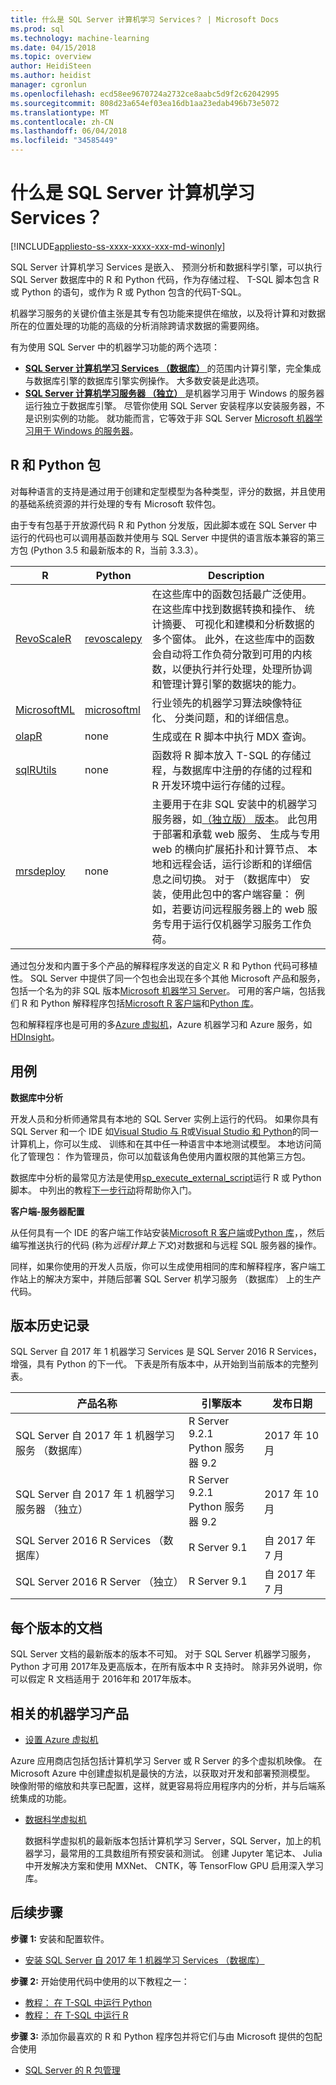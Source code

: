 ```yaml
---
title: 什么是 SQL Server 计算机学习 Services？ | Microsoft Docs
ms.prod: sql
ms.technology: machine-learning
ms.date: 04/15/2018
ms.topic: overview
author: HeidiSteen
ms.author: heidist
manager: cgronlun
ms.openlocfilehash: ecd58ee9670724a2732ce8aabc5d9f2c62042995
ms.sourcegitcommit: 808d23a654ef03ea16db1aa23edab496b73e5072
ms.translationtype: MT
ms.contentlocale: zh-CN
ms.lasthandoff: 06/04/2018
ms.locfileid: "34585449"
---
```

# <a name="what-is-sql-server-machine-learning-services"></a>什么是 SQL Server 计算机学习 Services？
[!INCLUDE[appliesto-ss-xxxx-xxxx-xxx-md-winonly](../includes/appliesto-ss-xxxx-xxxx-xxx-md-winonly.md)]

SQL Server 计算机学习 Services 是嵌入、 预测分析和数据科学引擎，可以执行 SQL Server 数据库中的 R 和 Python 代码，作为存储过程、 T-SQL 脚本包含 R 或 Python 的语句，或作为 R 或 Python 包含的代码T-SQL。 

机器学习服务的关键价值主张是其专有包功能来提供在缩放，以及将计算和对数据所在的位置处理的功能的高级的分析消除跨请求数据的需要网络。

有为使用 SQL Server 中的机器学习功能的两个选项： 

+ [**SQL Server 计算机学习 Services （数据库）** ](r/sql-server-r-services.md)的范围内计算引擎，完全集成与数据库引擎的数据库引擎实例操作。 大多数安装是此选项。
+ [**SQL Server 计算机学习服务器 （独立）** ](r/r-server-standalone.md)是机器学习用于 Windows 的服务器运行独立于数据库引擎。 尽管你使用 SQL Server 安装程序以安装服务器，不是识别实例的功能。 就功能而言，它等效于非 SQL Server [Microsoft 机器学习用于 Windows 的服务器](https://docs.microsoft.com/machine-learning-server/install/machine-learning-server-windows-install)。

## <a name="r-and-python-packages"></a>R 和 Python 包

对每种语言的支持是通过用于创建和定型模型为各种类型，评分的数据，并且使用的基础系统资源的并行处理的专有 Microsoft 软件包。

由于专有包基于开放源代码 R 和 Python 分发版，因此脚本或在 SQL Server 中运行的代码也可以调用基函数并使用与 SQL Server 中提供的语言版本兼容的第三方包 (Python 3.5 和最新版本的 R，当前 3.3.3）。

| R  | Python | Description |
|-----------|----------------|-------------|
| [RevoScaleR](r/revoscaler-overview.md) | [revoscalepy](python/what-is-revoscalepy.md)   | 在这些库中的函数包括最广泛使用。 在这些库中找到数据转换和操作、 统计摘要、 可视化和建模和分析数据的多个窗体。 此外，在这些库中的函数会自动将工作负荷分散到可用的内核数，以便执行并行处理，处理所协调和管理计算引擎的数据块的能力。 |
| [MicrosoftML](using-the-microsoftml-package.md) | [microsoftml](https://docs.microsoft.com/machine-learning-server/python-reference/microsoftml/microsoftml-package) | 行业领先的机器学习算法映像特征化、 分类问题，和的详细信息。 |
| [olapR](r/how-to-create-mdx-queries-using-olapr.md) | none | 生成或在 R 脚本中执行 MDX 查询。
| [sqlRUtils](r/generating-an-r-stored-procedure-for-r-code-using-the-sqlrutils-package.md) | none | 函数将 R 脚本放入 T-SQL 的存储过程，与数据库中注册的存储的过程和 R 开发环境中运行存储的过程。
| [mrsdeploy](operationalization-with-mrsdeploy.md) | none | 主要用于在非 SQL 安装中的机器学习服务器，如[（独立版） 版本](r/r-server-standalone.md)。 此包用于部署和承载 web 服务、 生成与专用 web 的横向扩展拓扑和计算节点、 本地和远程会话，运行诊断和的详细信息之间切换。 对于 （数据库中） 安装，使用此包中的客户端容量： 例如，若要访问远程服务器上的 web 服务专用于运行仅机器学习服务工作负荷。 |

通过包分发和内置于多个产品的解释程序发送的自定义 R 和 Python 代码可移植性。 SQL Server 中提供了同一个包也会出现在多个其他 Microsoft 产品和服务，包括一个名为的非 SQL 版本[Microsoft 机器学习 Server](https://docs.microsoft.com/machine-learning-server/)。 可用的客户端，包括我们 R 和 Python 解释程序包括[Microsoft R 客户端](https://docs.microsoft.com/machine-learning-server/r-client/what-is-microsoft-r-client)和[Python 库](https://docs.microsoft.com/machine-learning-server/install/python-libraries-interpreter)。

包和解释程序也是可用的多[Azure 虚拟机](https://docs.microsoft.com/machine-learning-server/install/machine-learning-server-azure-vm-on-linux)，Azure 机器学习和 Azure 服务，如[HDInsight](https://docs.microsoft.com/machine-learning-server/install/machine-learning-server-on-azure-hdinsight)。 


## <a name="use-cases"></a>用例

**数据库中分析**

开发人员和分析师通常具有本地的 SQL Server 实例上运行的代码。 如果你具有 SQL Server 和一个 IDE 如[Visual Studio 与 R](https://docs.microsoft.com/visualstudio/rtvs/)或[Visual Studio 和 Python](https://docs.microsoft.com/visualstudio/python/installing-python-support-in-visual-studio)的同一计算机上，你可以生成、 训练和在其中任一种语言中本地测试模型。 本地访问简化了管理包： 作为管理员，你可以加载该角色使用内置权限的其他第三方包。

数据库中分析的最常见方法是使用[sp_execute_external_script](../relational-databases/system-stored-procedures/sp-execute-external-script-transact-sql.md)运行 R 或 Python 脚本。 中列出的教程[下一步行动](#next-steps)将帮助你入门。

**客户端-服务器配置**

从任何具有一个 IDE 的客户端工作站安装[Microsoft R 客户端](https://docs.microsoft.com/machine-learning-server/r-client/what-is-microsoft-r-client)或[Python 库](https://docs.microsoft.com/machine-learning-server/install/python-libraries-interpreter)，，然后编写推送执行的代码 (称为*远程计算上下文*)对数据和与远程 SQL 服务器的操作。 

同样，如果你使用的开发人员版，你可以生成使用相同的库和解释程序，客户端工作站上的解决方案中，并随后部署 SQL Server 机学习服务 （数据库） 上的生产代码。 

## <a name="version-history"></a>版本历史记录

SQL Server 自 2017 年 1 机器学习 Services 是 SQL Server 2016 R Services，增强，具有 Python 的下一代。 下表是所有版本中，从开始到当前版本的完整列表。 

| 产品名称 | 引擎版本 | 发布日期 |
|--------------|---------|--------------|
| SQL Server 自 2017 年 1 机器学习服务 （数据库） | R Server 9.2.1 <br/> Python 服务器 9.2 | 2017 年 10 月 |
| SQL Server 自 2017 年 1 机器学习服务器 （独立） | R Server 9.2.1 <br/> Python 服务器 9.2 | 2017 年 10 月 |
| SQL Server 2016 R Services （数据库） | R Server 9.1  | 自 2017 年 7 月  |
| SQL Server 2016 R Server （独立）  |  R Server 9.1 | 自 2017 年 7 月 |



## <a name="documentation-for-each-version"></a>每个版本的文档

SQL Server 文档的最新版本的版本不可知。 对于 SQL Server 机器学习服务，Python 才可用 2017年及更高版本，在所有版本中 R 支持时。 除非另外说明，你可以假定 R 文档适用于 2016年和 2017年版本。


## <a name="related-machine-learning-products"></a>相关的机器学习产品

 +  [设置 Azure 虚拟机](r/provision-the-r-server-only-sql-server-2016-enterprise-vm-on-azure.md)
  
  Azure 应用商店包括包括计算机学习 Server 或 R Server 的多个虚拟机映像。 在 Microsoft Azure 中创建虚拟机是最快的方法，以获取对开发和部署预测模型。 映像附带的缩放和共享已配置，这样，就更容易将应用程序内的分析，并与后端系统集成的功能。

+ [数据科学虚拟机](https://azure.microsoft.com/services/virtual-machines/data-science-virtual-machines/)

  数据科学虚拟机的最新版本包括计算机学习 Server，SQL Server，加上的机器学习，最常用的工具数组所有预安装和测试。 创建 Jupyter 笔记本、 Julia 中开发解决方案和使用 MXNet、 CNTK，等 TensorFlow GPU 启用深入学习库。

<a name="next-steps"></a>

## <a name="next-steps"></a>后续步骤

**步骤 1:** 安装和配置软件。 

+ [安装 SQL Server 自 2017 年 1 机器学习 Services （数据库）](install/sql-machine-learning-services-windows-install.md)

**步骤 2:** 开始使用代码中使用的以下教程之一：

+ [教程： 在 T-SQL 中运行 Python](tutorials/run-python-using-t-sql.md)
+ [教程： 在 T-SQL 中运行 R](tutorials/rtsql-using-r-code-in-transact-sql-quickstart.md)

**步骤 3:** 添加你最喜欢的 R 和 Python 程序包并将它们与由 Microsoft 提供的包配合使用

+ [SQL Server 的 R 包管理](r/install-additional-r-packages-on-sql-server.md)
